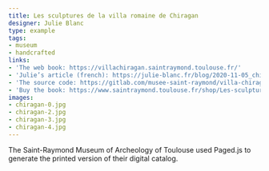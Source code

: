 ```yaml
---
title: Les sculptures de la villa romaine de Chiragan
designer: Julie Blanc
type: example
tags:
- museum
- handcrafted
links: 
- 'The web book: https://villachiragan.saintraymond.toulouse.fr/'
- 'Julie’s article (french): https://julie-blanc.fr/blog/2020-11-05_chiragan'
- 'The source code: https://gitlab.com/musee-saint-raymond/villa-chiragan/'
- 'Buy the book: https://www.saintraymond.toulouse.fr/shop/Les-sculptures-de-la-villa-romaine-de-Chiragan_p443.html'
images: 
- chiragan-0.jpg
- chiragan-2.jpg
- chiragan-3.jpg
- chiragan-4.jpg
---
```


The Saint-Raymond Museum of Archeology of Toulouse used Paged.js to generate the printed version of their digital catalog. 